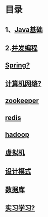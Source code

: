 # 目录

## 1、[Java基础](/ToWork/javaBase/javaBase.md)

## 2.[并发编程](/ToWork/并发编程/并发编程.md)

## [Spring?](/ToWork/Spring/Spring.md)

## [计算机网络?](/ToWork/计算机网络/计算机网络.md)

## [zookeeper](/ToWork/zookeeper/zookeeper.md)

## [redis](/ToWork/redis/redis.md)

## [hadoop](/ToWork/hadoop/hadoop.md)

## [虚拟机](/ToWork/虚拟机/虚拟机.md)

## [设计模式](/ToWork/设计模式/设计模式.md)

## [数据库](/ToWork/数据库/sql.md)

## [实习学习?](/ToWork/实习学习/实习学习.md)

